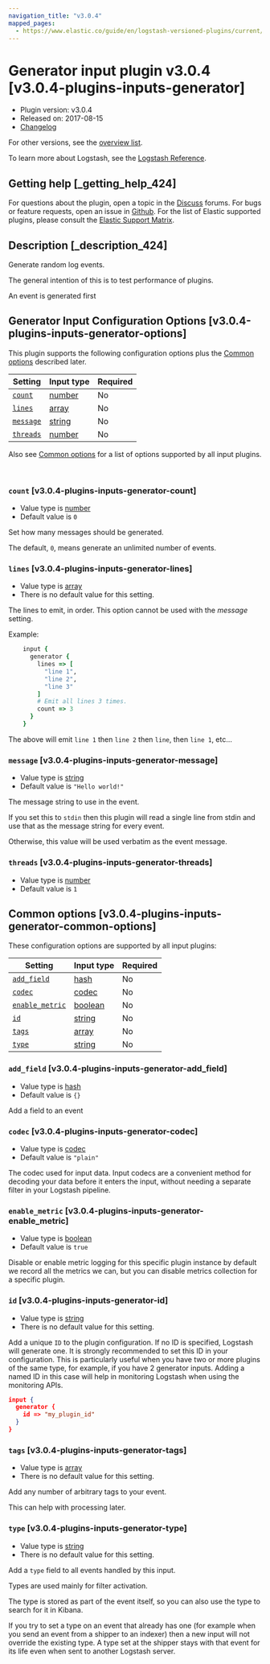 ```yaml
---
navigation_title: "v3.0.4"
mapped_pages:
  - https://www.elastic.co/guide/en/logstash-versioned-plugins/current/v3.0.4-plugins-inputs-generator.html
---
```


# Generator input plugin v3.0.4 [v3.0.4-plugins-inputs-generator]


* Plugin version: v3.0.4
* Released on: 2017-08-15
* [Changelog](https://github.com/logstash-plugins/logstash-input-generator/blob/v3.0.4/CHANGELOG.md)

For other versions, see the [overview list](input-generator-index.md).

To learn more about Logstash, see the [Logstash Reference](logstash://reference/index.md).

## Getting help [_getting_help_424]

For questions about the plugin, open a topic in the [Discuss](http://discuss.elastic.co) forums. For bugs or feature requests, open an issue in [Github](https://github.com/logstash-plugins/logstash-input-generator). For the list of Elastic supported plugins, please consult the [Elastic Support Matrix](https://www.elastic.co/support/matrix#matrix_logstash_plugins).


## Description [_description_424]

Generate random log events.

The general intention of this is to test performance of plugins.

An event is generated first


## Generator Input Configuration Options [v3.0.4-plugins-inputs-generator-options]

This plugin supports the following configuration options plus the [Common options](v3-0-4-plugins-inputs-generator.md#v3.0.4-plugins-inputs-generator-common-options) described later.

| Setting | Input type | Required |
| --- | --- | --- |
| [`count`](v3-0-4-plugins-inputs-generator.md#v3.0.4-plugins-inputs-generator-count) | [number](logstash://reference/configuration-file-structure.md#number) | No |
| [`lines`](v3-0-4-plugins-inputs-generator.md#v3.0.4-plugins-inputs-generator-lines) | [array](logstash://reference/configuration-file-structure.md#array) | No |
| [`message`](v3-0-4-plugins-inputs-generator.md#v3.0.4-plugins-inputs-generator-message) | [string](logstash://reference/configuration-file-structure.md#string) | No |
| [`threads`](v3-0-4-plugins-inputs-generator.md#v3.0.4-plugins-inputs-generator-threads) | [number](logstash://reference/configuration-file-structure.md#number) | No |

Also see [Common options](v3-0-4-plugins-inputs-generator.md#v3.0.4-plugins-inputs-generator-common-options) for a list of options supported by all input plugins.

 

### `count` [v3.0.4-plugins-inputs-generator-count]

* Value type is [number](logstash://reference/configuration-file-structure.md#number)
* Default value is `0`

Set how many messages should be generated.

The default, `0`, means generate an unlimited number of events.


### `lines` [v3.0.4-plugins-inputs-generator-lines]

* Value type is [array](logstash://reference/configuration-file-structure.md#array)
* There is no default value for this setting.

The lines to emit, in order. This option cannot be used with the *message* setting.

Example:

```ruby
    input {
      generator {
        lines => [
          "line 1",
          "line 2",
          "line 3"
        ]
        # Emit all lines 3 times.
        count => 3
      }
    }
```

The above will emit `line 1` then `line 2` then `line`, then `line 1`, etc…​


### `message` [v3.0.4-plugins-inputs-generator-message]

* Value type is [string](logstash://reference/configuration-file-structure.md#string)
* Default value is `"Hello world!"`

The message string to use in the event.

If you set this to `stdin` then this plugin will read a single line from stdin and use that as the message string for every event.

Otherwise, this value will be used verbatim as the event message.


### `threads` [v3.0.4-plugins-inputs-generator-threads]

* Value type is [number](logstash://reference/configuration-file-structure.md#number)
* Default value is `1`



## Common options [v3.0.4-plugins-inputs-generator-common-options]

These configuration options are supported by all input plugins:

| Setting | Input type | Required |
| --- | --- | --- |
| [`add_field`](v3-0-4-plugins-inputs-generator.md#v3.0.4-plugins-inputs-generator-add_field) | [hash](logstash://reference/configuration-file-structure.md#hash) | No |
| [`codec`](v3-0-4-plugins-inputs-generator.md#v3.0.4-plugins-inputs-generator-codec) | [codec](logstash://reference/configuration-file-structure.md#codec) | No |
| [`enable_metric`](v3-0-4-plugins-inputs-generator.md#v3.0.4-plugins-inputs-generator-enable_metric) | [boolean](logstash://reference/configuration-file-structure.md#boolean) | No |
| [`id`](v3-0-4-plugins-inputs-generator.md#v3.0.4-plugins-inputs-generator-id) | [string](logstash://reference/configuration-file-structure.md#string) | No |
| [`tags`](v3-0-4-plugins-inputs-generator.md#v3.0.4-plugins-inputs-generator-tags) | [array](logstash://reference/configuration-file-structure.md#array) | No |
| [`type`](v3-0-4-plugins-inputs-generator.md#v3.0.4-plugins-inputs-generator-type) | [string](logstash://reference/configuration-file-structure.md#string) | No |

### `add_field` [v3.0.4-plugins-inputs-generator-add_field]

* Value type is [hash](logstash://reference/configuration-file-structure.md#hash)
* Default value is `{}`

Add a field to an event


### `codec` [v3.0.4-plugins-inputs-generator-codec]

* Value type is [codec](logstash://reference/configuration-file-structure.md#codec)
* Default value is `"plain"`

The codec used for input data. Input codecs are a convenient method for decoding your data before it enters the input, without needing a separate filter in your Logstash pipeline.


### `enable_metric` [v3.0.4-plugins-inputs-generator-enable_metric]

* Value type is [boolean](logstash://reference/configuration-file-structure.md#boolean)
* Default value is `true`

Disable or enable metric logging for this specific plugin instance by default we record all the metrics we can, but you can disable metrics collection for a specific plugin.


### `id` [v3.0.4-plugins-inputs-generator-id]

* Value type is [string](logstash://reference/configuration-file-structure.md#string)
* There is no default value for this setting.

Add a unique `ID` to the plugin configuration. If no ID is specified, Logstash will generate one. It is strongly recommended to set this ID in your configuration. This is particularly useful when you have two or more plugins of the same type, for example, if you have 2 generator inputs. Adding a named ID in this case will help in monitoring Logstash when using the monitoring APIs.

```json
input {
  generator {
    id => "my_plugin_id"
  }
}
```


### `tags` [v3.0.4-plugins-inputs-generator-tags]

* Value type is [array](logstash://reference/configuration-file-structure.md#array)
* There is no default value for this setting.

Add any number of arbitrary tags to your event.

This can help with processing later.


### `type` [v3.0.4-plugins-inputs-generator-type]

* Value type is [string](logstash://reference/configuration-file-structure.md#string)
* There is no default value for this setting.

Add a `type` field to all events handled by this input.

Types are used mainly for filter activation.

The type is stored as part of the event itself, so you can also use the type to search for it in Kibana.

If you try to set a type on an event that already has one (for example when you send an event from a shipper to an indexer) then a new input will not override the existing type. A type set at the shipper stays with that event for its life even when sent to another Logstash server.



